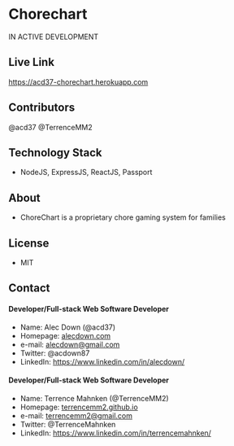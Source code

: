 # Chorechart
IN ACTIVE DEVELOPMENT

## Live Link
https://acd37-chorechart.herokuapp.com 

## Contributors
@acd37
@TerrenceMM2

## Technology Stack
* NodeJS, ExpressJS, ReactJS, Passport

## About
* ChoreChart is a proprietary chore gaming system for families

## License
* MIT

## Contact
#### Developer/Full-stack Web Software Developer
* Name: Alec Down (@acd37)
* Homepage: [alecdown.com](https://alecdown.com)
* e-mail: alecdown@gmail.com
* Twitter: @acdown87
* LinkedIn: https://www.linkedin.com/in/alecdown/


#### Developer/Full-stack Web Software Developer
* Name: Terrence Mahnken (@TerrenceMM2)
* Homepage: [terrencemm2.github.io](https://terrencemm2.github.io/)
* e-mail: terrencemm2@gmail.com
* Twitter: @TerrenceMahnken
* LinkedIn: https://www.linkedin.com/in/terrencemahnken/